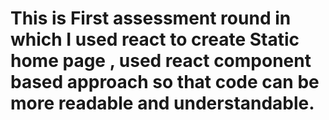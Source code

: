 # This is First assessment round in which I used react to create Static home page , used react component based approach so that code can be more readable and understandable.